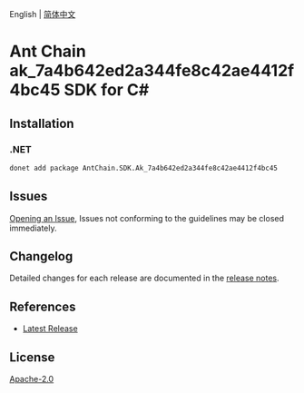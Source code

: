 English | [简体中文](README-CN.md)

# Ant Chain ak_7a4b642ed2a344fe8c42ae4412f4bc45 SDK for C#

## Installation

### .NET

```bash
donet add package AntChain.SDK.Ak_7a4b642ed2a344fe8c42ae4412f4bc45
```

## Issues

[Opening an Issue](https://github.com/alipay/antchain-openapi-prod-sdk/issues/new), Issues not conforming to the guidelines may be closed immediately.

## Changelog

Detailed changes for each release are documented in the [release notes](./ChangeLog.md).

## References

* [Latest Release](https://github.com/alipay/antchain-openapi-prod-sdk/)

## License

[Apache-2.0](http://www.apache.org/licenses/LICENSE-2.0)
